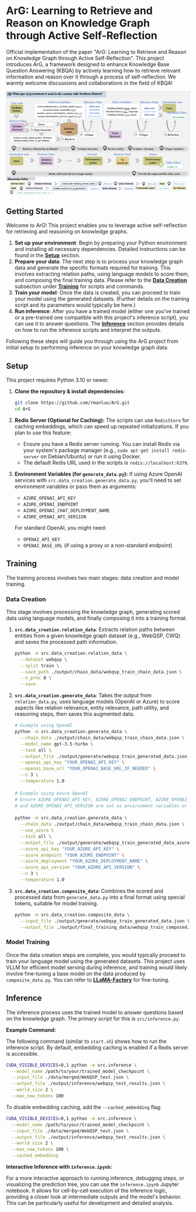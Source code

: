 # ArG: Learning to Retrieve and Reason on Knowledge Graph through Active Self-Reflection

Official implementation of the paper "ArG: Learning to Retrieve and Reason on Knowledge Graph through Active Self-Reflection". This project introduces ArG, a framework designed to enhance Knowledge Base Question Answering (KBQA) by actively learning how to retrieve relevant information and reason over it through a process of self-reflection. We warmly welcome discussions and collaborations in the field of KBQA!

![WordFlow](./ArG.png)

## Getting Started

Welcome to ArG! This project enables you to leverage active self-reflection for retrieving and reasoning on knowledge graphs.

1.  **Set up your environment**: Begin by preparing your Python environment and installing all necessary dependencies. Detailed instructions can be found in the **[Setup](#setup)** section.
2.  **Prepare your data**: The next step is to process your knowledge graph data and generate the specific formats required for training. This involves extracting relation paths, using language models to score them, and composing the final training data. Please refer to the **[Data Creation](#data-creation)** subsection under **[Training](#training)** for scripts and commands.
3.  **Train your model**: Once the data is created, you can proceed to train your model using the generated datasets. (Further details on the training script and its parameters would typically be here.)
4.  **Run inference**: After you have a trained model (either one you've trained or a pre-trained one compatible with this project's inference script), you can use it to answer questions. The **[Inference](#inference)** section provides details on how to run the inference scripts and interpret the outputs.

Following these steps will guide you through using the ArG project from initial setup to performing inference on your knowledge graph data.

## Setup

This project requires Python 3.10 or newer.


1.  **Clone the repository & install dependencies:**
    ```bash
    git clone https://github.com/rmanluo/ArG.git
    cd ArG
    ```
2.  **Redis Server (Optional for Caching):**
    The scripts can use `RedisStore` for caching embeddings, which can speed up repeated initializations. If you plan to use this feature:
    *   Ensure you have a Redis server running. You can install Redis via your system's package manager (e.g., `sudo apt-get install redis-server` on Debian/Ubuntu) or run it using Docker.
    *   The default Redis URL used in the scripts is `redis://localhost:6379`.

3.  **Environment Variables (for `generate_data.py`):**
    If using Azure OpenAI services with `src.data_creation.generate_data.py`, you'll need to set environment variables or pass them as arguments:
    *   `AZURE_OPENAI_API_KEY`
    *   `AZURE_OPENAI_ENDPOINT`
    *   `AZURE_OPENAI_CHAT_DEPLOYMENT_NAME`
    *   `AZURE_OPENAI_API_VERSION`

    For standard OpenAI, you might need:
    *   `OPENAI_API_KEY`
    *   `OPENAI_BASE_URL` (if using a proxy or a non-standard endpoint)

## Training

The training process involves two main stages: data creation and model training.

### Data Creation
This stage involves processing the knowledge graph, generating scored data using language models, and finally composing it into a training format.

1.  **`src.data_creation.relation_data`**: Extracts relation paths between entities from a given knowledge graph dataset (e.g., WebQSP, CWQ) and saves the processed path information.
    ```bash
    python -m src.data_creation.relation_data \
      --dataset webqsp \
      --split train \
      --save_path ./output/chain_data/webqsp_train_chain_data.json \
      --n_proc 8 \
      --save
    ```

2.  **`src.data_creation.generate_data`**: Takes the output from `relation_data.py`, uses language models (OpenAI or Azure) to score aspects like relation relevance, entity relevance, path utility, and reasoning steps, then saves this augmented data.
    ```bash
    # Example using OpenAI
    python -m src.data_creation.generate_data \
      --chain_data ./output/chain_data/webqsp_train_chain_data.json \
      --model_name gpt-3.5-turbo \
      --task all \
      --output_file ./output/generate/webqsp_train_generated_data.json \
      --openai_api_key "YOUR_OPENAI_API_KEY" \
      --openai_base_url "YOUR_OPENAI_BASE_URL_IF_NEEDED" \
      --n 3 \
      --temperature 1.0

    # Example using Azure OpenAI
    # Ensure AZURE_OPENAI_API_KEY, AZURE_OPENAI_ENDPOINT, AZURE_OPENAI_CHAT_DEPLOYMENT_NAME, 
    # and AZURE_OPENAI_API_VERSION are set as environment variables or passed as arguments.
    
    python -m src.data_creation.generate_data \
      --chain_data ./output/chain_data/webqsp_train_chain_data.json \
      --use_azure \
      --task all \
      --output_file ./output/generate/webqsp_train_generated_data_azure.json \
      --azure_api_key "YOUR_AZURE_API_KEY" \
      --azure_endpoint "YOUR_AZURE_ENDPOINT" \
      --azure_deployment "YOUR_AZURE_DEPLOYMENT_NAME" \
      --azure_api_version "YOUR_AZURE_API_VERSION" \
      --n 3 \
      --temperature 1.0
    ```

3.  **`src.data_creation.composite_data`**: Combines the scored and processed data from `generate_data.py` into a final format using special tokens, suitable for model training.
    ```bash
    python -m src.data_creation.composite_data \
      --input_file ./output/generate/webqsp_train_generated_data.json \
      --output_file ./output/final_training_data/webqsp_train_composed.json
    ```


### Model Training
Once the data creation steps are complete, you would typically proceed to train your language model using the generated datasets. This project uses VLLM for efficient model serving during inference, and training would likely involve fine-tuning a base model on the data produced by `composite_data.py`.
You can refer to **[LLaMA-Factory](https://github.com/hiyouga/LLaMA-Factory?tab=readme-ov-file)** for fine-tuning.

## Inference

The inference process uses the trained model to answer questions based on the knowledge graph. The primary script for this is `src/inference.py`.

**Example Command:**

The following command (similar to `start.sh`) shows how to run the inference script. By default, embedding caching is enabled if a Redis server is accessible.

```bash
CUDA_VISIBLE_DEVICES=0,1 python -m src.inference \
  --model_name /path/to/your/trained_model_checkpoint \
  --input_file ./data/merged/WebQSP_test.json \
  --output_file ./output/inference/webqsp_test_results.json \
  --world_size 2 \
  --max_new_tokens 100 
```

To disable embedding caching, add the `--cached_embedding` flag:
```bash
CUDA_VISIBLE_DEVICES=0,1 python -m src.inference \
  --model_name /path/to/your/trained_model_checkpoint \
  --input_file ./data/merged/WebQSP_test.json \
  --output_file ./output/inference/webqsp_test_results.json \
  --world_size 2 \
  --max_new_tokens 100 \
  --cached_embedding
```

**Interactive Inference with `inference.ipynb`:**

For a more interactive approach to running inference, debugging steps, or visualizing the prediction tree, you can use the `inference.ipynb` Jupyter notebook. It allows for cell-by-cell execution of the inference logic, providing a closer look at intermediate outputs and the model's behavior. This can be particularly useful for development and detailed analysis.
